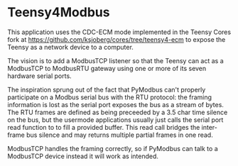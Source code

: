 # Teensy4Modbus

This application uses the CDC-ECM mode implemented in the Teensy Cores fork at https://github.com/ksjoberg/cores/tree/teensy4-ecm to expose the Teensy as a network device to a computer.

The vision is to add a ModbusTCP listener so that the Teensy can act as a ModbusTCP to ModbusRTU gateway using one or more of its seven hardware serial ports.

The inspiration sprung out of the fact that PyModbus can't properly participate on a Modbus serial bus with the RTU protocol: the framing information is lost as the serial port exposes the bus as a stream of bytes. The RTU frames are defined as being preceeded by a 3.5 char time silence on the bus, but the usermode applications usually just calls the serial port read function to to fill a provided buffer. This read call bridges the inter-frame bus silence and may returns multiple partial frames in one read.

ModbusTCP handles the framing correctly, so if PyModbus can talk to a ModbusTCP device instead it will work as intended.
